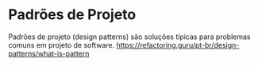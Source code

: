 # Padrões de Projeto
Padrões de projeto (design patterns) são soluções típicas para problemas comuns em projeto de software. 
https://refactoring.guru/pt-br/design-patterns/what-is-pattern

